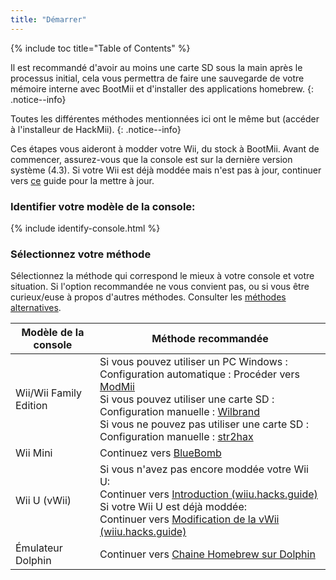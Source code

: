 ```yaml
---
title: "Démarrer"
---
```


{% include toc title="Table of Contents" %}

Il est recommandé d'avoir au moins une carte SD sous la main après le processus initial, cela vous permettra de faire une sauvegarde de votre mémoire interne avec BootMii et d'installer des applications homebrew.
{: .notice--info}

Toutes les différentes méthodes mentionnées ici ont le même but (accéder à l'installeur de HackMii).
{: .notice--info}

Ces étapes vous aideront à modder votre Wii, du stock à BootMii. Avant de commencer, assurez-vous que la console est sur la dernière version système (4.3). Si votre Wii est déjà moddée mais n'est pas à jour, continuer vers [ce](update) guide pour la mettre à jour.

### Identifier votre modèle de la console:

{% include identify-console.html %}<br>

### Sélectionnez votre méthode

Sélectionnez la méthode qui correspond le mieux à votre console et votre situation. Si l'option recommandée ne vous convient pas, ou si vous être curieux/euse à propos d'autres méthodes. Consulter les [méthodes alternatives](legacy-exploits).

| Modèle de la console   | Méthode recommandée                                                                                                                                                                                                                                                                                                                           |
| ---------------------- | --------------------------------------------------------------------------------------------------------------------------------------------------------------------------------------------------------------------------------------------------------------------------------------------------------------------------------------------- |
| Wii/Wii Family Edition | Si vous pouvez utiliser un PC Windows :<br> Configuration automatique : Procéder vers [ModMii](modmii)<br> Si vous pouvez utiliser une carte SD :<br> Configuration manuelle : [Wilbrand](wilbrand)<br> Si vous ne pouvez pas utiliser une carte SD :<br> Configuration manuelle : [str2hax](str2hax)<br> |
| Wii Mini               | Continuez vers [BlueBomb](bluebomb)                                                                                                                                                                                                                                                                                                           |
| Wii U (vWii)           | Si vous n'avez pas encore moddée votre Wii U:<br> Continuer vers [Introduction (wiiu.hacks.guide)](https://wiiu.hacks.guide/#/) Si votre Wii U est déjà moddée:<br> Continuer vers [Modification de la vWii (wiiu.hacks.guide)](https://wiiu.hacks.guide/#/vwii-modding)                                                          |
| Émulateur Dolphin      | Continuer vers [Chaine Homebrew sur Dolphin](homebrew-dolphin)                                                                                                                                                                                                                                                                                |
